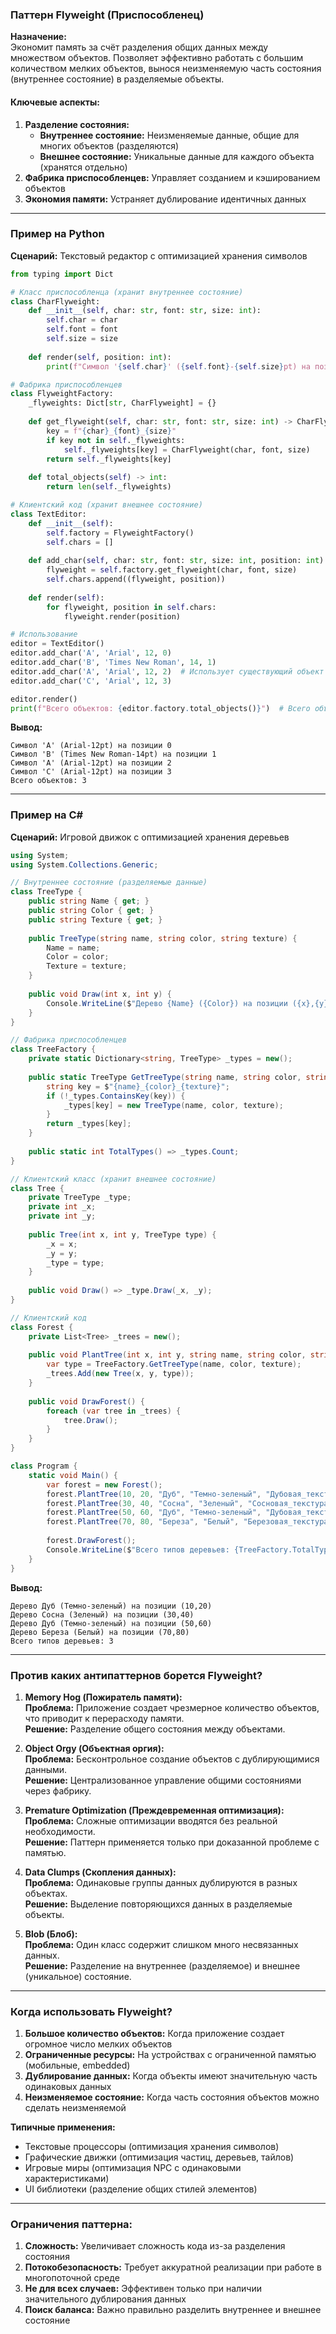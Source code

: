 ### Паттерн Flyweight (Приспособленец)
**Назначение:**  
Экономит память за счёт разделения общих данных между множеством объектов. Позволяет эффективно работать с большим количеством мелких объектов, вынося неизменяемую часть состояния (внутреннее состояние) в разделяемые объекты.

#### Ключевые аспекты:
1. **Разделение состояния:**
   - **Внутреннее состояние:** Неизменяемые данные, общие для многих объектов (разделяются)
   - **Внешнее состояние:** Уникальные данные для каждого объекта (хранятся отдельно)
2. **Фабрика приспособленцев:** Управляет созданием и кэшированием объектов
3. **Экономия памяти:** Устраняет дублирование идентичных данных

---

### Пример на Python
**Сценарий:** Текстовый редактор с оптимизацией хранения символов

```python
from typing import Dict

# Класс приспособленца (хранит внутреннее состояние)
class CharFlyweight:
    def __init__(self, char: str, font: str, size: int):
        self.char = char
        self.font = font
        self.size = size
    
    def render(self, position: int):
        print(f"Символ '{self.char}' ({self.font}-{self.size}pt) на позиции {position}")

# Фабрика приспособленцев
class FlyweightFactory:
    _flyweights: Dict[str, CharFlyweight] = {}
    
    def get_flyweight(self, char: str, font: str, size: int) -> CharFlyweight:
        key = f"{char}_{font}_{size}"
        if key not in self._flyweights:
            self._flyweights[key] = CharFlyweight(char, font, size)
        return self._flyweights[key]
    
    def total_objects(self) -> int:
        return len(self._flyweights)

# Клиентский код (хранит внешнее состояние)
class TextEditor:
    def __init__(self):
        self.factory = FlyweightFactory()
        self.chars = []
    
    def add_char(self, char: str, font: str, size: int, position: int):
        flyweight = self.factory.get_flyweight(char, font, size)
        self.chars.append((flyweight, position))
    
    def render(self):
        for flyweight, position in self.chars:
            flyweight.render(position)

# Использование
editor = TextEditor()
editor.add_char('A', 'Arial', 12, 0)
editor.add_char('B', 'Times New Roman', 14, 1)
editor.add_char('A', 'Arial', 12, 2)  # Использует существующий объект
editor.add_char('C', 'Arial', 12, 3)

editor.render()
print(f"Всего объектов: {editor.factory.total_objects()}")  # Всего объектов: 3
```

**Вывод:**
```
Символ 'A' (Arial-12pt) на позиции 0
Символ 'B' (Times New Roman-14pt) на позиции 1
Символ 'A' (Arial-12pt) на позиции 2
Символ 'C' (Arial-12pt) на позиции 3
Всего объектов: 3
```

---

### Пример на C#
**Сценарий:** Игровой движок с оптимизацией хранения деревьев

```csharp
using System;
using System.Collections.Generic;

// Внутреннее состояние (разделяемые данные)
class TreeType {
    public string Name { get; }
    public string Color { get; }
    public string Texture { get; }
    
    public TreeType(string name, string color, string texture) {
        Name = name;
        Color = color;
        Texture = texture;
    }
    
    public void Draw(int x, int y) {
        Console.WriteLine($"Дерево {Name} ({Color}) на позиции ({x},{y})");
    }
}

// Фабрика приспособленцев
class TreeFactory {
    private static Dictionary<string, TreeType> _types = new();
    
    public static TreeType GetTreeType(string name, string color, string texture) {
        string key = $"{name}_{color}_{texture}";
        if (!_types.ContainsKey(key)) {
            _types[key] = new TreeType(name, color, texture);
        }
        return _types[key];
    }
    
    public static int TotalTypes() => _types.Count;
}

// Клиентский класс (хранит внешнее состояние)
class Tree {
    private TreeType _type;
    private int _x;
    private int _y;
    
    public Tree(int x, int y, TreeType type) {
        _x = x;
        _y = y;
        _type = type;
    }
    
    public void Draw() => _type.Draw(_x, _y);
}

// Клиентский код
class Forest {
    private List<Tree> _trees = new();
    
    public void PlantTree(int x, int y, string name, string color, string texture) {
        var type = TreeFactory.GetTreeType(name, color, texture);
        _trees.Add(new Tree(x, y, type));
    }
    
    public void DrawForest() {
        foreach (var tree in _trees) {
            tree.Draw();
        }
    }
}

class Program {
    static void Main() {
        var forest = new Forest();
        forest.PlantTree(10, 20, "Дуб", "Темно-зеленый", "Дубовая_текстура");
        forest.PlantTree(30, 40, "Сосна", "Зеленый", "Сосновая_текстура");
        forest.PlantTree(50, 60, "Дуб", "Темно-зеленый", "Дубовая_текстура"); // Существующий тип
        forest.PlantTree(70, 80, "Береза", "Белый", "Березовая_текстура");
        
        forest.DrawForest();
        Console.WriteLine($"Всего типов деревьев: {TreeFactory.TotalTypes()}");
    }
}
```

**Вывод:**
```
Дерево Дуб (Темно-зеленый) на позиции (10,20)
Дерево Сосна (Зеленый) на позиции (30,40)
Дерево Дуб (Темно-зеленый) на позиции (50,60)
Дерево Береза (Белый) на позиции (70,80)
Всего типов деревьев: 3
```

---

### Против каких антипаттернов борется Flyweight?
1. **Memory Hog (Пожиратель памяти):**  
   **Проблема:** Приложение создает чрезмерное количество объектов, что приводит к перерасходу памяти.  
   **Решение:** Разделение общего состояния между объектами.

2. **Object Orgy (Объектная оргия):**  
   **Проблема:** Бесконтрольное создание объектов с дублирующимися данными.  
   **Решение:** Централизованное управление общими состояниями через фабрику.

3. **Premature Optimization (Преждевременная оптимизация):**  
   **Проблема:** Сложные оптимизации вводятся без реальной необходимости.  
   **Решение:** Паттерн применяется только при доказанной проблеме с памятью.

4. **Data Clumps (Скопления данных):**  
   **Проблема:** Одинаковые группы данных дублируются в разных объектах.  
   **Решение:** Выделение повторяющихся данных в разделяемые объекты.

5. **Blob (Блоб):**  
   **Проблема:** Один класс содержит слишком много несвязанных данных.  
   **Решение:** Разделение на внутреннее (разделяемое) и внешнее (уникальное) состояние.

---

### Когда использовать Flyweight?
1. **Большое количество объектов:** Когда приложение создает огромное число мелких объектов
2. **Ограниченные ресурсы:** На устройствах с ограниченной памятью (мобильные, embedded)
3. **Дублирование данных:** Когда объекты имеют значительную часть одинаковых данных
4. **Неизменяемое состояние:** Когда часть состояния объектов можно сделать неизменяемой

**Типичные применения:**
- Текстовые процессоры (оптимизация хранения символов)
- Графические движки (оптимизация частиц, деревьев, тайлов)
- Игровые миры (оптимизация NPC с одинаковыми характеристиками)
- UI библиотеки (разделение общих стилей элементов)

---

### Ограничения паттерна:
1. **Сложность:** Увеличивает сложность кода из-за разделения состояния
2. **Потокобезопасность:** Требует аккуратной реализации при работе в многопоточной среде
3. **Не для всех случаев:** Эффективен только при наличии значительного дублирования данных
4. **Поиск баланса:** Важно правильно разделить внутреннее и внешнее состояние